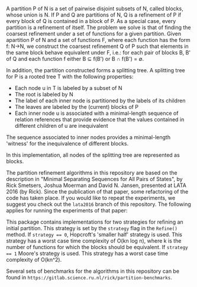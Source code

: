 A partition P of N is a set of pairwise disjoint subsets of N, called blocks, whose union is N. If P and Q are partitions of N, Q is a refinement of P if every block of Q is contained in a block of P. As a special case, every partition is a refinement of itself. The problem we solve is that of finding the coarsest refinement under a set of functions for a given partition. Given apartition P of N and a set of functions F, where each function has the form f: N->N, we construct the coarsest refinement Q of P such that elements in the same block behave equivalent under F, i.e.: for each pair of blocks B, B' of Q and each function f either B ⊆ f(B') or B ∩ f(B') = ∅.

In addition, the partition constructed forms a splitting tree. A splitting tree for P is a rooted tree T with the following properties:
- Each node u in T is labeled by a subset of N
- The root is labeled by N
- The label of each inner node is partitioned by the labels of its children
- The leaves are labeled by the (current) blocks of P
- Each inner node u is associated with a minimal-length sequence of relation references that provide evidence that the values contained in different children of u are inequivalent

The sequence associated to inner nodes provides a minimal-length 'witness' for the inequivalence of different blocks.

In this implementation, all nodes of the splitting tree are represented as blocks.


The partition refinement algorithms in this repository are based on the description in "Minimal Separating Sequences for All Pairs of States", by Rick Smetsers, Joshua Moerman and David N. Jansen, presented at LATA 2016 (by Rick). Since the publication of that paper, some refactoring of the code has taken place. If you would like to repeat the experiments, we suggest you check out the `lata2016` branch of this repository. The following applies for running the experiments of that paper:

This package contains implementations for two strategies for refining an initial partition. This strategy is set by the `strategy` flag in the `Refine()` method. If `strategy == 0`, Hopcroft's 'smaller half' strategy is used. This strategy has a worst case time complexity of O(kn log n), where k is the number of functions for which the blocks should be equivalent. If `strategy == 1` Moore's strategy is used. This strategy has a worst case time complexity of O(kn^2).

Several sets of benchmarks for the algorithms in this repository can be found in `https://gitlab.science.ru.nl/rick/partition-benchmarks`.